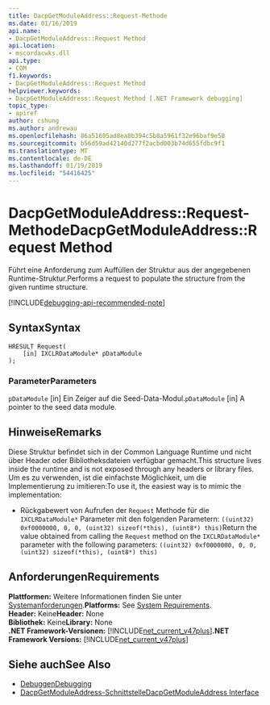```yaml
---
title: DacpGetModuleAddress::Request-Methode
ms.date: 01/16/2019
api.name:
- DacpGetModuleAddress::Request Method
api.location:
- mscordacwks.dll
api.type:
- COM
f1.keywords:
- DacpGetModuleAddress::Request Method
helpviewer.keywords:
- DacpGetModuleAddress::Request Method [.NET Framework debugging]
topic_type:
- apiref
author: cshung
ms.author: andrewau
ms.openlocfilehash: 86a51605ad8ea8b394c5b8a5961f32e96baf9e58
ms.sourcegitcommit: b56d59ad42140d277f2acbd003b74d655fdbc9f1
ms.translationtype: MT
ms.contentlocale: de-DE
ms.lasthandoff: 01/19/2019
ms.locfileid: "54416425"
---
```

# <a name="dacpgetmoduleaddressrequest-method"></a><span data-ttu-id="78212-102">DacpGetModuleAddress::Request-Methode</span><span class="sxs-lookup"><span data-stu-id="78212-102">DacpGetModuleAddress::Request Method</span></span>

<span data-ttu-id="78212-103">Führt eine Anforderung zum Auffüllen der Struktur aus der angegebenen Runtime-Struktur.</span><span class="sxs-lookup"><span data-stu-id="78212-103">Performs a request to populate the structure from the given runtime structure.</span></span>

[!INCLUDE[debugging-api-recommended-note](../../../../includes/debugging-api-recommended-note.md)]

## <a name="syntax"></a><span data-ttu-id="78212-104">Syntax</span><span class="sxs-lookup"><span data-stu-id="78212-104">Syntax</span></span>

```
HRESULT Request(
    [in] IXCLRDataModule* pDataModule
);
```

### <a name="parameters"></a><span data-ttu-id="78212-105">Parameter</span><span class="sxs-lookup"><span data-stu-id="78212-105">Parameters</span></span>

<span data-ttu-id="78212-106">`pDataModule` [in] Ein Zeiger auf die Seed-Data-Modul.</span><span class="sxs-lookup"><span data-stu-id="78212-106">`pDataModule` [in] A pointer to the seed data module.</span></span>

## <a name="remarks"></a><span data-ttu-id="78212-107">Hinweise</span><span class="sxs-lookup"><span data-stu-id="78212-107">Remarks</span></span>

<span data-ttu-id="78212-108">Diese Struktur befindet sich in der Common Language Runtime und nicht über Header oder Bibliotheksdateien verfügbar gemacht.</span><span class="sxs-lookup"><span data-stu-id="78212-108">This structure lives inside the runtime and is not exposed through any headers or library files.</span></span> <span data-ttu-id="78212-109">Um es zu verwenden, ist die einfachste Möglichkeit, um die Implementierung zu imitieren:</span><span class="sxs-lookup"><span data-stu-id="78212-109">To use it, the easiest way is to mimic the implementation:</span></span>

- <span data-ttu-id="78212-110">Rückgabewert von Aufrufen der `Request` Methode für die `IXCLRDataModule*` Parameter mit den folgenden Parametern: `((uint32) 0xf0000000, 0, 0, (uint32) sizeof(*this), (uint8*) this)`</span><span class="sxs-lookup"><span data-stu-id="78212-110">Return the value obtained from calling the `Request` method on the `IXCLRDataModule*` parameter with the following parameters: `((uint32) 0xf0000000, 0, 0, (uint32) sizeof(*this), (uint8*) this)`</span></span>


## <a name="requirements"></a><span data-ttu-id="78212-111">Anforderungen</span><span class="sxs-lookup"><span data-stu-id="78212-111">Requirements</span></span>

<span data-ttu-id="78212-112">**Plattformen:** Weitere Informationen finden Sie unter [Systemanforderungen](../../../../docs/framework/get-started/system-requirements.md).</span><span class="sxs-lookup"><span data-stu-id="78212-112">**Platforms:** See [System Requirements](../../../../docs/framework/get-started/system-requirements.md).</span></span>  
<span data-ttu-id="78212-113">**Header:** Keine</span><span class="sxs-lookup"><span data-stu-id="78212-113">**Header:** None</span></span>     
<span data-ttu-id="78212-114">**Bibliothek:** Keine</span><span class="sxs-lookup"><span data-stu-id="78212-114">**Library:** None</span></span>  
<span data-ttu-id="78212-115">**.NET Framework-Versionen:** [!INCLUDE[net_current_v47plus](../../../../includes/net-current-v47plus.md)]</span><span class="sxs-lookup"><span data-stu-id="78212-115">**.NET Framework Versions:** [!INCLUDE[net_current_v47plus](../../../../includes/net-current-v47plus.md)]</span></span>  

## <a name="see-also"></a><span data-ttu-id="78212-116">Siehe auch</span><span class="sxs-lookup"><span data-stu-id="78212-116">See Also</span></span>

- [<span data-ttu-id="78212-117">Debuggen</span><span class="sxs-lookup"><span data-stu-id="78212-117">Debugging</span></span>](../../../../docs/framework/unmanaged-api/debugging/index.md)
- [<span data-ttu-id="78212-118">DacpGetModuleAddress-Schnittstelle</span><span class="sxs-lookup"><span data-stu-id="78212-118">DacpGetModuleAddress Interface</span></span>](../../../../docs/framework/unmanaged-api/debugging/dacpgetmoduleaddress-structure.md)
